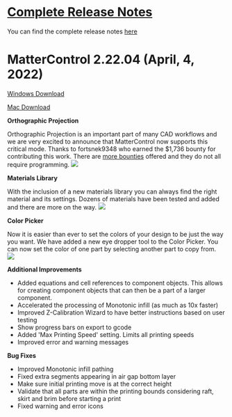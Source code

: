  
# [Complete Release Notes](release-notes.md)
 
You can find the complete release notes [here](release-notes.md)
 
# MatterControl 2.22.04 (April, 4, 2022)

[Windows Download](https://mattercontrol.appspot.com/downloads/development/ag9zfm1hdHRlcmNvbnRyb2xyOwsSB1Byb2plY3QY6gcMCxINUHVibGljUmVsZWFzZRiAgPDuk763CAwLEgZVcGxvYWQYgIDwwa6QgAsM)

[Mac Download](https://mattercontrol.appspot.com/downloads/development/ag9zfm1hdHRlcmNvbnRyb2xyOwsSB1Byb2plY3QY7AcMCxINUHVibGljUmVsZWFzZRiAgPCerp-XCAwLEgZVcGxvYWQYgIDwwc7mogkM)

**Orthographic Projection**

Orthographic Projection is an important part of many CAD workflows and we are very excited to announce that MatterControl now supports this critical mode. Thanks to fortsnek9348 who earned the $1,736 bounty for contributing this work.  There are [more bounties](https://github.com/MatterHackers/MatterControl/labels/bounty) offered and they do not all require programming.
  ![](https://lh3.googleusercontent.com/o9UhPRAxIlV-9m-gfOlGC75UZnKL_ojp2Y8Qkf-UnOZSwi2HwDn00r5SOC7u72CBxu6Z-qQE5zXSbKX3ZovW5bgYsSFk2v0-2zp4oro=w220)

**Materials Library**

With the inclusion of a new materials library you can always find the right material and its settings. Dozens of materials have been tested and added and there are more on the way.
  ![](https://lh3.googleusercontent.com/7nE7dr-SumfT-5GmGTRTa868eVghJC8jbhImZli0mUzslVfj7DjOuW-QZnk-02__J6YzU-9W4-0TJSw_sJPqBZAMV5i82xkaDIwT-YaQ=w540)

**Color Picker**

Now it is easier than ever to set the colors of your design to be just the way you want. We have added a new eye dropper tool to the Color Picker. You can now set the color of one part by selecting another part to copy from.  
  ![](https://lh3.googleusercontent.com/pHjCF4ONK-GkgUM2cKx-rSb_fhUwv1HiYYKyldXvkVnTLD-qrUBpbqugjfnHEwir6b4US4G1ukbwQqXvG0af2LKxn9O45D9R5DuaNg=w540)

**Additional Improvements**
  - Added equations and cell references to component objects. This allows for creating component objects that can then be a part of a larger component.
  - Accelerated the processing of Monotonic infill (as much as 10x faster)
  - Improved Z-Calibration Wizard to have better instructions based on user testing
  - Show progress bars on export to gcode
  - Added 'Max Printing Speed' setting. Limits all printing speeds
  - Improved error and warning messages

**Bug Fixes**
  - Improved Monotonic infill pathing
  - Fixed extra segments appearing in air gap bottom layer
  - Make sure initial printing move is at the correct height
  - Validate that all parts are within the printing bounds considering raft, skirt and brim before starting a print
  - Fixed warning and error icons
